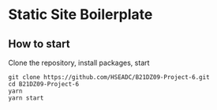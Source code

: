 # Static Site Boilerplate

## How to start

Clone the repository, install packages, start

```
git clone https://github.com/HSEADC/B21DZ09-Project-6.git
cd B21DZ09-Project-6
yarn
yarn start
```

<!--
testtesttest -->
